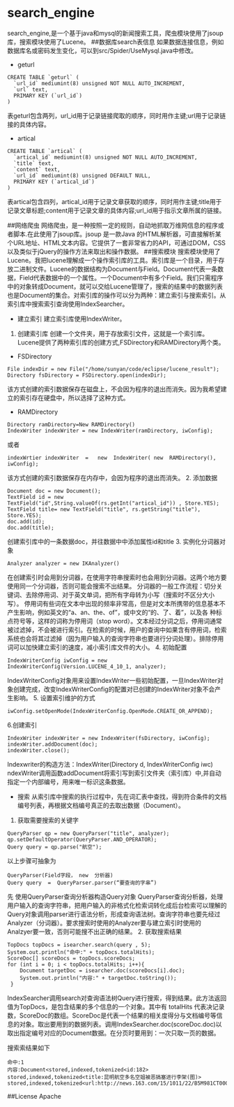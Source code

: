# search_engine
search_engine,是一个基于java和mysql的新闻搜索工具，爬虫模块使用了jsoup库，搜索模块使用了Lucene。
##数据库search表信息
如果数据连接信息，例如数据库名或密码发生变化，可以到src/Spider/UseMysql.java中修改。
* geturl
```
CREATE TABLE `geturl` (
  `url_id` mediumint(8) unsigned NOT NULL AUTO_INCREMENT,
  `url` text,
  PRIMARY KEY (`url_id`)
) 
```
表geturl包含两列，url_id用于记录链接爬取的顺序，同时用作主键;url用于记录链接的具体内容。
* artical
```
CREATE TABLE `artical` (
  `artical_id` mediumint(8) unsigned NOT NULL AUTO_INCREMENT,
  `title` text,
  `content` text,
  `url_id` mediumint(8) unsigned DEFAULT NULL,
  PRIMARY KEY (`artical_id`)
)
```
表artical包含四列，artical_id用于记录文章获取的顺序，同时用作主键;title用于记录文章标题;content用于记录文章的具体内容;url_id用于指示文章所属的链接。

##网络爬虫
网络爬虫，是一种按照一定的规则，自动地抓取万维网信息的程序或者脚本.在此使用了jsoup库。jsoup 是一款Java 的HTML解析器，可直接解析某个URL地址、HTML文本内容。它提供了一套非常省力的API，可通过DOM，CSS以及类似于jQuery的操作方法来取出和操作数据。
##搜索模块
搜索模块使用了Lucene。我把lucene理解成一个操作索引库的工具。索引库是一个目录，用于存放二进制文件。Lucene的数据结构为Document与Field。Document代表一条数据，Field代表数据中的一个属性。一个Document中有多个Field。我们只需程序中的对象转成Document，就可以交给Lucene管理了，搜索的结果中的数据列表也是Document的集合。对索引库的操作可以分为两种：建立索引与搜索索引。从索引库中搜索索引查询使用IndexSearcher。
* 建立索引
建立索引库使用IndexWriter。

1. 创建索引库
创建一个文件夹，用于存放索引文件，这就是一个索引库。Lucene提供了两种索引库的创建方式,FSDirectory和RAMDirectory两个类。
* FSDirectory
```
File indexDir = new File("/home/sunyan/code/eclipse/lucene_result");
Directory fsDirectory = FSDirectory.open(indexDir);
```
该方式创建的索引数据保存在磁盘上，不会因为程序的退出而消失。因为我希望建立的索引存在硬盘中，所以选择了这种方式。
* RAMDirectory
```
Directory ramDirectory=New RAMDirectory()
IndexWriter indexWriter = new IndexWriter(ramDirectory, iwConfig);
```
或者
```
indexWrtier indexWriter  =   new  IndexWriter( new  RAMDirectory(), iwConfig);
```
该方式创建的索引数据保存在内存中，会因为程序的退出而消失。
2. 添加数据
```
Document doc = new Document();
TextField id = new TextField("id",String.valueOf(rs.getInt("artical_id")) , Store.YES);  
TextField title= new TextField("title", rs.getString("title"), Store.YES);	    
doc.add(id);
doc.add(title);
```
创建索引库中的一条数据doc，并往数据中中添加属性id和title
3. 实例化分词器对象
```
Analyzer analyzer = new IKAnalyzer()
```
在创建索引时会用到分词器，在使用字符串搜索时也会用到分词器。这两个地方要使用同一个分词器，否则可能会搜索不出结果。
分词器的一般工作流程：切分关键词、去除停用词、对于英文单词，把所有字母转为小写（搜索时不区分大小写）。
停用词有些词在文本中出现的频率非常高，但是对文本所携带的信息基本不产生影响，例如英文的“a、an、the、of”，或中文的“的、了、着”，以及各 种标点符号等，这样的词称为停用词（stop word）。文本经过分词之后，停用词通常被过滤掉，不会被进行索引。在检索的时候，用户的查询中如果含有停用词，检索系统也会将其过滤掉（因为用户输入的查询字符串也要进行分词处理）。排除停用词可以加快建立索引的速度，减小索引库文件的大小。
4. 初始配置
```
IndexWriterConfig iwConfig = new IndexWriterConfig(Version.LUCENE_4_10_1, analyzer);
```
IndexWriterConfig对象用来设置IndexWriter一些初始配置，一旦IndexWriter对象创建完成，改变IndexWriterConfig的配置对已创建的IndexWriter对象不会产生影响。
5. 设置索引维护的方式
```
iwConfig.setOpenMode(IndexWriterConfig.OpenMode.CREATE_OR_APPEND);
```
6.创建索引
```
IndexWriter indexWriter = new IndexWriter(fsDirectory, iwConfig);
indexWriter.addDocument(doc);
indexWriter.close();
```
Indexwriter的构造方法：IndexWriter(Directory d, IndexWriterConfig iwc)
ndexWriter调用函数addDocument将索引写到索引文件夹（索引库）中,并自动指定一个内部编号，用来唯一标识这条数据。


* 搜索
从索引库中搜索的执行过程中，先在词汇表中查找，得到符合条件的文档编号列表，再根据文档编号真正的去取出数据（Document）。
1. 获取需要搜索的关键字
```
QueryParser qp = new QueryParser("title", analyzer); 
qp.setDefaultOperator(QueryParser.AND_OPERATOR);
Query query = qp.parse("航空");
```
以上步骤可抽象为 
```
QueryParser(Field字段， new  分析器) 
Query query  =  QueryParser.parser(“要查询的字串”)
```
先 使用QueryParser查询分析器构造Query对象
QueryParser查询分析器，处理用户输入的查询字符串，把用户输入的非格式化检索词转化成后台检索可以理解的Query对象调用parser进行语法分析，形成查询语法树。查询字符串也要先经过Analyzer（分词器）。要求搜索时使用的Analyzer要与建立索引时使用的 Analzyer要一致，否则可能搜不出正确的结果。
2. 获取搜索结果
```
TopDocs topDocs = isearcher.search(query , 5); 
System.out.println("命中:" + topDocs.totalHits);
ScoreDoc[] scoreDocs = topDocs.scoreDocs;
for (int i = 0; i < topDocs.totalHits; i++){
    Document targetDoc = isearcher.doc(scoreDocs[i].doc);
    System.out.println("内容:" + targetDoc.toString());
 }
```
IndexSearcher调用search对查询语法树Query进行搜索，得到结果。此方法返回值为TopDocs，是包含结果的多个信息的一个对象。其中有 totalHits 代表决记录数，ScoreDoc的数组。ScoreDoc是代表一个结果的相关度得分与文档编号等信息的对象。取出要用到的数据列表。调用IndexSearcher.doc(scoreDoc.doc)以取出指定编号对应的Document数据。在分页时要用到：一次只取一页的数据。

搜索索结果如下
```
命中:1
内容:Document<stored,indexed,tokenized<id:182> stored,indexed,tokenized<title:昆明航空多名空姐被恶搞塞进行李架(图)> stored,indexed,tokenized<url:http://news.163.com/15/1011/22/B5M981CT00011229.html#f=www>>
```
##License
Apache 






